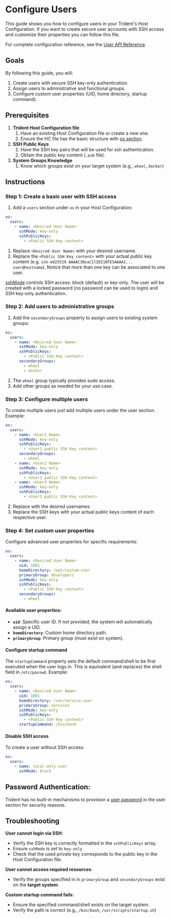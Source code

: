 
# Configure Users

This guide shows you how to configure users in your Trident's Host Configuration. If you want to create secure user accounts with SSH access and customize their properties you can follow this file.

For complete configuration reference, see the [User API Reference](../Reference/Host-Configuration/API-Reference/User.md).

## Goals

By following this guide, you will:

1. Create users with secure SSH key-only authentication.
2. Assign users to administrative and functional groups.
3. Configure custom user properties (UID, home directory, startup command).

## Prerequisites

1. **Trident Host Configuration file**
   1. Have an existing Host Configuration file or create a new one.
   2. Ensure the HC file has the basic structure with [os section](../Reference/Host-Configuration/API-Reference/Os.md).
2. **SSH Public Keys**
   1. Have the SSH key pairs that will be used for ssh authentication.
   2. Obtain the public key content (`.pub` file).
3. **System Groups Knowledge**
   1. Know which groups exist on your target system (e.g., `wheel`, `docker`)

## Instructions

### Step 1: Create a basic user with SSH access

1. Add a `users` section under `os` in your Host Configuration:

```yaml
os:
  users:
    - name: <Desired User Name>
      sshMode: key-only
      sshPublicKeys:
        - <Public SSH Key content>
```

1. Replace `<Desired User Name>` with your desired username.
2. Replace the `<Public SSH Key content>` with your actual public key content (e.g. `ssh-ed25519 AAAAC3NzaC1lZDI1NTE5AAAAI... user@hostname`). Notice that more than one key can be associated to one user.

[sshMode](../Reference/Host-Configuration/API-Reference/SshMode.md) controls SSH access: block (default) or key-only. The user will be created with a locked password (no password can be used to login) and SSH key-only authentication.

### Step 2: Add users to administrative groups

1. Add the `secondaryGroups` property to assign users to existing system groups:

```yaml
os:
  users:
    - name: <Desired User Name>
      sshMode: key-only
      sshPublicKeys:
        - <Public SSH Key content>
      secondaryGroups:
        - wheel
        - docker
```

2. The `wheel` group typically provides sudo access.
3. Add other groups as needed for your use case.

### Step 3: Configure multiple users

To create multiple users just add multiple users under the user section. Example:

```yaml
os:
  users:
    - name: <User1 Name>
      sshMode: key-only
      sshPublicKeys:
        - <User1 public SSH Key content>
      secondaryGroups:
        - wheel
    - name: <User2 Name>
      sshMode: key-only
      sshPublicKeys:
        - <User2 public SSH Key content>
    - name: <User3 Name>
      sshMode: key-only
      sshPublicKeys:
        - <User3 public SSH Key content>
```

2. Replace with the desired usernames
3. Replace the SSH keys with your actual public keys content of each respective user.

### Step 4: Set custom user properties

Configure advanced user properties for specific requirements:
```yaml
os:
  users:
    - name: <Desired User Name>
      uid: 1001
      homeDirectory: /opt/custom-user
      primaryGroup: developers
      sshMode: key-only
      sshPublicKeys:
        - <Public SSH Key content>
      secondaryGroups:
        - wheel
```

#### Available user properties:
- **`uid`**: Specific user ID. If not provided, the system will automatically assign a UID.
- **`homeDirectory`**: Custom home directory path.
- **`primaryGroup`**: Primary group (must exist on system).

#### Configure startup command

The `startupCommand` property sets the default command/shell to be first executed when the user logs in. This is equivalent (and replaces) the shell field in `/etc/passwd`. Example:

```yaml
os:
  users:
    - name: <Desired User Name>
      uid: 1001
      homeDirectory: /var/service-user
      primaryGroup: services
      sshMode: key-only
      sshPublicKeys:
        - <Public SSH Key content>
      startupCommand: /bin/bash
```

#### Disable SSH access

To create a user without SSH access:

```yaml
os:
  users:
    - name: local-only-user
      sshMode: block
```

## Password Authentication: 

Trident has no built-in mechanisms to provision a [user password](../Reference/Host-Configuration/API-Reference/Password.md) in the user section for security reasons.

## Troubleshooting

**User cannot login via SSH**:
- Verify the SSH key is correctly formatted in the `sshPublicKeys` array.
- Ensure `sshMode` is set to `key-only`
- Check that the used private key corresponds to the public key in the Host Configuration file.

**User cannot access required resources**:
- Verify the groups specified in  in `primaryGroup` and `secondaryGroups` exist on the **target system**.

**Custom startup command fails**:
- Ensure the specified command/shell exists on the target system.
- Verify the path is correct (e.g., `/bin/bash`, `/usr/scripts/startup.sh`)
